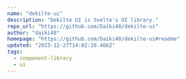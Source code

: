 ```yaml
---
name: "dekilte-ui"
description: "Dekilte UI is Svelte's UI library."
repo_url: "https://github.com/Daiki48/dekilte-ui"
author: "daiki48"
homepage: "https://github.com/Daiki48/dekilte-ui#readme"
updated: "2023-12-27T14:02:20.466Z"
tags: 
  - component-library
  - ui
---
```

